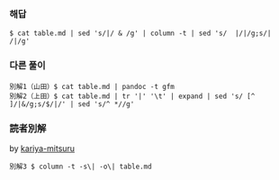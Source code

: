 ### 해답
```
$ cat table.md | sed 's/|/ & /g' | column -t | sed 's/  |/|/g;s/|  /|/g'
```
### 다른 풀이
```
別解1（山田）$ cat table.md | pandoc -t gfm
別解2（上田）$ cat table.md | tr '|' '\t' | expand | sed 's/ [^ ]/|&/g;s/$/|/' | sed 's/^ *//g'
```

 ### 読者別解

 by [kariya-mitsuru](https://github.com/kariya-mitsuru)

```
別解3 $ column -t -s\| -o\| table.md
```
